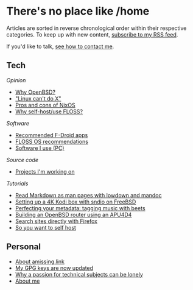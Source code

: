 # There's no place like /home

Articles are sorted in reverse chronological order within their
respective categories. To keep up with new content, [subscribe to my RSS
feed](/rss.xml).

If you'd like to talk, [see how to contact me](/contact.html).

## Tech

*Opinion*

- [Why OpenBSD?](/why-openbsd.html "2021-03-25")
- ["Linux can't do X"](/linux-cant-do-x.html "2020-11-11")
- [Pros and cons of NixOS](/nixos.html "2020-10-24")
- [Why self-host/use FLOSS?](/why-self-host.html "2020-10-24")

*Software*

- [Recommended F-Droid apps](/fdroid.html "2021-04-12")
- [FLOSS OS recommendations](/os.html "2020-10-24")
- [Software I use (PC)](/pc.html "2020-10-24")

*Source code*

- [Projects I'm working on](/src/index.html "2020-10-24")

*Tutorials*

- [Read Markdown as man pages with lowdown and mandoc](/markdown-as-man-pages.html "2021-10-28")
- [Setting up a 4K Kodi box with sndio on FreeBSD](/freebsd-entertainment-center.html "2021-06-13")
- [Perfecting your metadata: tagging music with beets](/beets.html "2020-11-05")
- [Building an OpenBSD router using an APU4D4](/openbsd-router.html "2020-10-24")
- [Search sites directly with Firefox](/direct-search-with-firefox.html "2020-10-24")
- [So you want to self host](/self-host-guide.html "2020-10-24")

## Personal

- [About amissing.link](/about-website.html)
- [My GPG keys are now updated](/gpg-update.txt)
- [Why a passion for technical subjects can be lonely](/on-lonely-passions.html "2021-04-29")
- [About me](/about-me.html "2020-10-24")
